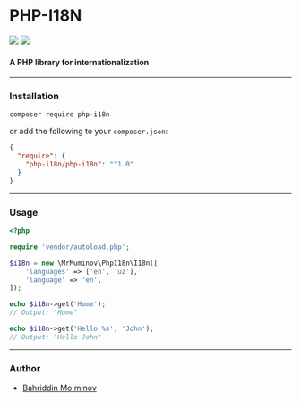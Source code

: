 # PHP-I18N
![](https://api.codiga.io/project/30445/score/svg)
![](https://api.codiga.io/project/30445/status/svg)
#### A PHP library for internationalization

---
### Installation
```shell
composer require php-i18n
```
or add the following to your `composer.json`:
```json
{
  "require": {
    "php-i18n/php-i18n": "^1.0"
  }
}
```

---

### Usage
```php
<?php

require 'vendor/autoload.php';

$i18n = new \MrMuminov\PhpI18n\I18n([
    'languages' => ['en', 'uz'],
    'language' => 'en',
]);

echo $i18n->get('Home');
// Output: "Home"

echo $i18n->get('Hello %s', 'John');
// Output: "Hello John"
```


---

### Author
- [Bahriddin Mo'minov](https://github.com/mrmuminov)

